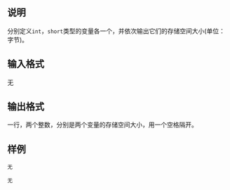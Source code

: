 <h2>说明</h2>

分别定义<code>int</code>，<code>short</code>类型的变量各一个，并依次输出它们的存储空间大小(单位：字节)。
<h2>输入格式</h2>

无

<h2>输出格式</h2>

一行，两个整数，分别是两个变量的存储空间大小，用一个空格隔开。

<h2>样例</h2>
<pre><code class="language-input1">无</code></pre><pre><code class="language-output1">无</code></pre>
